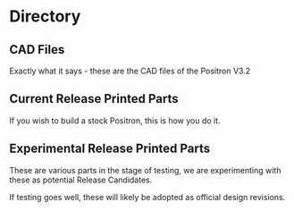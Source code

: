 # Directory
## CAD Files
Exactly what it says - these are the CAD files of the Positron V3.2

## Current Release Printed Parts
If you wish to build a stock Positron, this is how you do it.

## Experimental Release Printed Parts
These are various parts in the stage of testing, we are experimenting with these as potential Release Candidates.

If testing goes well, these will likely be adopted as official design revisions.